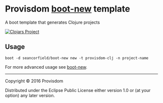 # Provisdom [boot-new](https://github.com/seancorfield/boot-new) template

A boot template that generates Clojure projects

[![Clojars Project](https://img.shields.io/clojars/v/provisdom-clj/boot-template.svg)](https://clojars.org/provisdom-clj/boot-template)

## Usage

```
boot -d seancorfield/boot-new new -t provisdom-clj -n project-name
```

For more advanced usage see [boot-new](https://github.com/seancorfield/boot-new).

---
Copyright © 2016 Provisdom

Distributed under the Eclipse Public License either version 1.0 or (at
your option) any later version.